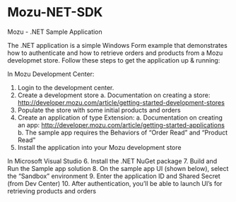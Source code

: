 Mozu-NET-SDK
============

Mozu - .NET Sample Application

The .NET application is a simple Windows Form example that demonstrates how to authenticate and how to retrieve orders and products from a Mozu developmet store.  Follow these steps to get the application up & running:

In Mozu Development Center:
1.	Login to the development center.
2.	Create a development store
a.	Documentation on creating a store: http://developer.mozu.com/article/getting-started-development-stores
3.	Populate the store with some initial products and orders
4.	Create an application of type Extension: 
a.	Documentation on creating an app: http://developer.mozu.com/article/getting-started-applications
b.	The sample app requires the Behaviors of “Order Read” and “Product Read”
5.	Install the application into your Mozu development store

In Microsoft Visual Studio
6.	Install the .NET NuGet package
7.	Build and Run the Sample app solution
8.	On the sample app UI (shown below), select the “Sandbox” environment
9.	Enter the application ID and Shared Secret (from Dev Center)
10.	After authentication, you’ll be able to launch UI’s for retrieving products and orders
